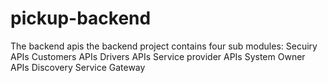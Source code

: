 # pickup-backend
The backend apis 
the backend project contains four sub modules:
Secuiry APIs
Customers APIs
Drivers APIs
Service provider APIs
System Owner APIs
Discovery Service
Gateway



